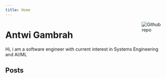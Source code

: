 ```yaml
---
title: Home
---
```


[<img src="https://simpleicons.org/icons/github.svg" style="max-width:15%;min-width:40px;float:right;" alt="Github repo" />](https://github.com/antwigambrah)

# Antwi Gambrah

Hi, i am a software engineer with current interest in Systems Engineering and AI/ML 

##  Posts

